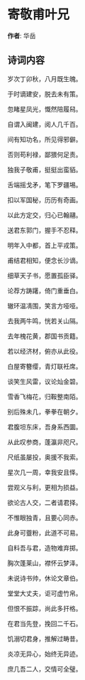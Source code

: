 # 寄敬甫叶兄

**作者**: 华岳

## 诗词内容

岁次丁卯秋，八月既生魄。

于时谪建安，脱去未有策。

忽睹星凤光，慨然陪履舄。

自谓入闽建，阅人几千百。

间有知功名，所见得邪僻。

否则苟利禄，鄙猥何足责。

独我子敬甫，挺挺出蛮貊。

舌端摇戈矛，笔下罗疆埸。

扣以军国秘，历历有奇画。

以此方定交，归心已翰翮。

送君东郭门，握手不忍释。

明年入中都，首上平戎策。

甫结君相知，便念长沙谪。

细草天子书，愿置孤臣驿。

论荐方踌躇，倚门重垂白。

辙环温凊围，笑言方哑哑。

去我两牛鸣，恍若关山隔。

去年槐花黄，郡国书贡籍。

若以经济材，俯亦从此役。

白屋寄簪缨，青灯联衽席。

谈笑生风雷，议论灿金碧。

雪香飞梅花，归鞍整南陌。

别后殊未几，拳拳在朝夕。

君腹坦东床，吾身系西圜。

从此叹参商，蓬瀛非咫尺。

尺纸虽屡投，奥援不我索。

星次几一周，幸我安且怿。

尝观义与利，更相为损益。

欲论古人交，二者请君择。

不惟眼独青，且要心同赤。

此身可虀粉，此道不可易。

自料吾与君，造物难弃掷。

胸次蓬莱山，襟怀云梦泽。

未说诗书帅，休论文章伯。

堂堂大丈夫，讵可虚竹帛。

但恨不振踪，尚此多扞格。

在君当先登，挽回二千石。

饥溺切君身，推解过畴昔。

炎凉无异心，始终无异迹。

庶几吾二人，交情可全璧。

